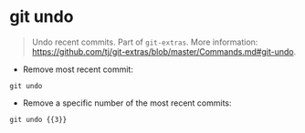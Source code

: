 # git undo

> Undo recent commits.
> Part of `git-extras`.
> More information: <https://github.com/tj/git-extras/blob/master/Commands.md#git-undo>.

- Remove most recent commit:

`git undo`

- Remove a specific number of the most recent commits:

`git undo {{3}}`
